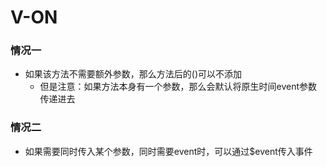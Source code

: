 # V-ON
### 情况一
* 如果该方法不需要额外参数，那么方法后的()可以不添加
    * 但是注意：如果方法本身有一个参数，那么会默认将原生时间event参数传递进去
### 情况二
* 如果需要同时传入某个参数，同时需要event时，可以通过$event传入事件
